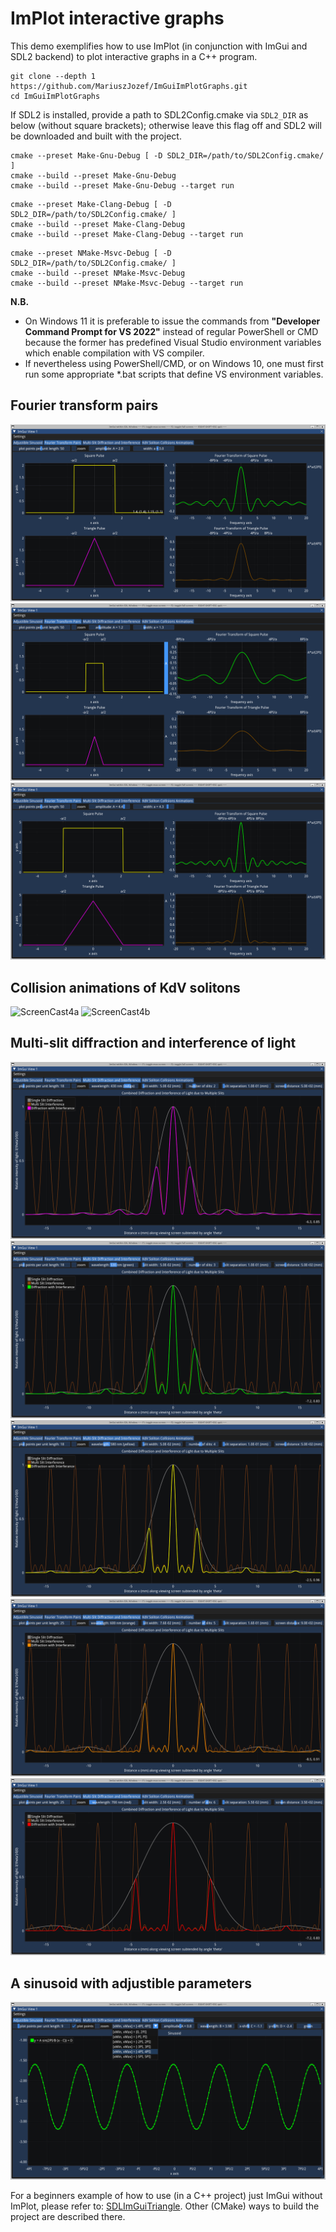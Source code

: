 # ImPlot interactive graphs

This demo exemplifies how to use ImPlot (in conjunction with ImGui and SDL2 backend) to plot interactive graphs in a C++ program.

```
git clone --depth 1 https://github.com/MariuszJozef/ImGuiImPlotGraphs.git
cd ImGuiImPlotGraphs
```

If SDL2 is installed, provide a path to SDL2Config.cmake via `SDL2_DIR` as below (without square brackets); otherwise leave this flag off and SDL2 will be downloaded and built with the project.

```
cmake --preset Make-Gnu-Debug [ -D SDL2_DIR=/path/to/SDL2Config.cmake/ ]
cmake --build --preset Make-Gnu-Debug
cmake --build --preset Make-Gnu-Debug --target run
```

```
cmake --preset Make-Clang-Debug [ -D SDL2_DIR=/path/to/SDL2Config.cmake/ ]
cmake --build --preset Make-Clang-Debug
cmake --build --preset Make-Clang-Debug --target run
```

```
cmake --preset NMake-Msvc-Debug [ -D SDL2_DIR=/path/to/SDL2Config.cmake/ ]
cmake --build --preset NMake-Msvc-Debug
cmake --build --preset NMake-Msvc-Debug --target run
```

**N.B.**

- On Windows 11 it is preferable to issue the commands from **"Developer Command Prompt for VS 2022"** instead of regular PowerShell or CMD because the former has predefined Visual Studio environment variables which enable compilation with VS compiler.
- If nevertheless using PowerShell/CMD, or on Windows 10, one must first run some appropriate *.bat scripts that define VS environment variables.

## Fourier transform pairs

![ScreenShot2a](ScreenShots/ScreenShot2a.png)
![ScreenShot2b](ScreenShots/ScreenShot2b.png)
![ScreenShot2c](ScreenShots/ScreenShot2c.png)

## Collision animations of KdV solitons

![ScreenCast4a](ScreenShots/ScreenCast4a.gif)
![ScreenCast4b](ScreenShots/ScreenCast4b.gif)

## Multi-slit diffraction and interference of light

![ScreenShot3a](ScreenShots/ScreenShot3a.png)
![ScreenShot3b](ScreenShots/ScreenShot3b.png)
![ScreenShot3c](ScreenShots/ScreenShot3c.png)
![ScreenShot3d](ScreenShots/ScreenShot3d.png)
![ScreenShot3e](ScreenShots/ScreenShot3e.png)

## A sinusoid with adjustible parameters

![ScreenShot1](ScreenShots/ScreenShot1.png)


For a beginners example of how to use (in a C++ project) just ImGui without ImPlot, please refer to:
[SDLImGuiTriangle](https://github.com/MariuszJozef/SDLImGuiTriangle.git).
Other (CMake) ways to build the project are described there.
